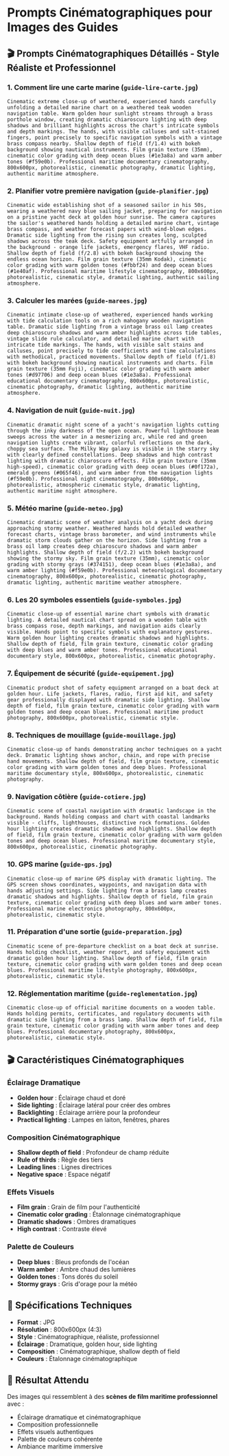 # Prompts Cinématographiques pour Images des Guides

## 🎬 Prompts Cinématographiques Détaillés - Style Réaliste et Professionnel

### 1. **Comment lire une carte marine** (`guide-lire-carte.jpg`)
```
Cinematic extreme close-up of weathered, experienced hands carefully unfolding a detailed marine chart on a weathered teak wooden navigation table. Warm golden hour sunlight streams through a brass porthole window, creating dramatic chiaroscuro lighting with deep shadows and brilliant highlights across the chart's intricate symbols and depth markings. The hands, with visible calluses and salt-stained fingers, point precisely to specific navigation symbols with a vintage brass compass nearby. Shallow depth of field (f/1.4) with bokeh background showing nautical instruments. Film grain texture (35mm), cinematic color grading with deep ocean blues (#1e3a8a) and warm amber tones (#f59e0b). Professional maritime documentary cinematography, 800x600px, photorealistic, cinematic photography, dramatic lighting, authentic maritime atmosphere.
```

### 2. **Planifier votre première navigation** (`guide-planifier.jpg`)
```
Cinematic wide establishing shot of a seasoned sailor in his 50s, wearing a weathered navy blue sailing jacket, preparing for navigation on a pristine yacht deck at golden hour sunrise. The camera captures the sailor's weathered hands holding a detailed marine chart, vintage brass compass, and weather forecast papers with wind-blown edges. Dramatic side lighting from the rising sun creates long, sculpted shadows across the teak deck. Safety equipment artfully arranged in the background - orange life jackets, emergency flares, VHF radio. Shallow depth of field (f/2.8) with bokeh background showing the endless ocean horizon. Film grain texture (35mm Kodak), cinematic color grading with warm golden tones (#fbbf24) and deep ocean blues (#1e40af). Professional maritime lifestyle cinematography, 800x600px, photorealistic, cinematic style, dramatic lighting, authentic sailing atmosphere.
```

### 3. **Calculer les marées** (`guide-marees.jpg`)
```
Cinematic intimate close-up of weathered, experienced hands working with tide calculation tools on a rich mahogany wooden navigation table. Dramatic side lighting from a vintage brass oil lamp creates deep chiaroscuro shadows and warm amber highlights across tide tables, vintage slide rule calculator, and detailed marine chart with intricate tide markings. The hands, with visible salt stains and calluses, point precisely to tide coefficients and time calculations with methodical, practiced movements. Shallow depth of field (f/1.8) with bokeh background showing nautical instruments and charts. Film grain texture (35mm Fuji), cinematic color grading with warm amber tones (#d97706) and deep ocean blues (#1e3a8a). Professional educational documentary cinematography, 800x600px, photorealistic, cinematic photography, dramatic lighting, authentic maritime atmosphere.
```

### 4. **Navigation de nuit** (`guide-nuit.jpg`)
```
Cinematic dramatic night scene of a yacht's navigation lights cutting through the inky darkness of the open ocean. Powerful lighthouse beam sweeps across the water in a mesmerizing arc, while red and green navigation lights create vibrant, colorful reflections on the dark, choppy sea surface. The Milky Way galaxy is visible in the starry sky with clearly defined constellations. Deep shadows and high contrast lighting with dramatic chiaroscuro effects. Film grain texture (35mm high-speed), cinematic color grading with deep ocean blues (#0f172a), emerald greens (#065f46), and warm amber from the navigation lights (#f59e0b). Professional night cinematography, 800x600px, photorealistic, atmospheric cinematic style, dramatic lighting, authentic maritime night atmosphere.
```

### 5. **Météo marine** (`guide-meteo.jpg`)
```
Cinematic dramatic scene of weather analysis on a yacht deck during approaching stormy weather. Weathered hands hold detailed weather forecast charts, vintage brass barometer, and wind instruments while dramatic storm clouds gather on the horizon. Side lighting from a brass oil lamp creates deep chiaroscuro shadows and warm amber highlights. Shallow depth of field (f/2.2) with bokeh background showing the stormy sky. Film grain texture (35mm), cinematic color grading with stormy grays (#374151), deep ocean blues (#1e3a8a), and warm amber lighting (#f59e0b). Professional meteorological documentary cinematography, 800x600px, photorealistic, cinematic photography, dramatic lighting, authentic maritime weather atmosphere.
```

### 6. **Les 20 symboles essentiels** (`guide-symboles.jpg`)
```
Cinematic close-up of essential marine chart symbols with dramatic lighting. A detailed nautical chart spread on a wooden table with brass compass rose, depth markings, and navigation aids clearly visible. Hands point to specific symbols with explanatory gestures. Warm golden hour lighting creates dramatic shadows and highlights. Shallow depth of field, film grain texture, cinematic color grading with deep blues and warm amber tones. Professional educational documentary style, 800x600px, photorealistic, cinematic photography.
```

### 7. **Équipement de sécurité** (`guide-equipement.jpg`)
```
Cinematic product shot of safety equipment arranged on a boat deck at golden hour. Life jackets, flares, radio, first aid kit, and safety gear professionally displayed with dramatic side lighting. Shallow depth of field, film grain texture, cinematic color grading with warm golden tones and deep ocean blues. Professional maritime product photography, 800x600px, photorealistic, cinematic style.
```

### 8. **Techniques de mouillage** (`guide-mouillage.jpg`)
```
Cinematic close-up of hands demonstrating anchor techniques on a yacht deck. Dramatic lighting shows anchor, chain, and rope with precise hand movements. Shallow depth of field, film grain texture, cinematic color grading with warm golden tones and deep blues. Professional maritime documentary style, 800x600px, photorealistic, cinematic photography.
```

### 9. **Navigation côtière** (`guide-cotiere.jpg`)
```
Cinematic scene of coastal navigation with dramatic landscape in the background. Hands holding compass and chart with coastal landmarks visible - cliffs, lighthouses, distinctive rock formations. Golden hour lighting creates dramatic shadows and highlights. Shallow depth of field, film grain texture, cinematic color grading with warm golden tones and deep ocean blues. Professional maritime documentary style, 800x600px, photorealistic, cinematic photography.
```

### 10. **GPS marine** (`guide-gps.jpg`)
```
Cinematic close-up of marine GPS display with dramatic lighting. The GPS screen shows coordinates, waypoints, and navigation data with hands adjusting settings. Side lighting from a brass lamp creates dramatic shadows and highlights. Shallow depth of field, film grain texture, cinematic color grading with deep blues and warm amber tones. Professional marine electronics photography, 800x600px, photorealistic, cinematic style.
```

### 11. **Préparation d'une sortie** (`guide-preparation.jpg`)
```
Cinematic scene of pre-departure checklist on a boat deck at sunrise. Hands holding checklist, weather report, and safety equipment with dramatic golden hour lighting. Shallow depth of field, film grain texture, cinematic color grading with warm golden tones and deep ocean blues. Professional maritime lifestyle photography, 800x600px, photorealistic, cinematic style.
```

### 12. **Réglementation maritime** (`guide-reglementation.jpg`)
```
Cinematic close-up of official maritime documents on a wooden table. Hands holding permits, certificates, and regulatory documents with dramatic side lighting from a brass lamp. Shallow depth of field, film grain texture, cinematic color grading with warm amber tones and deep blues. Professional documentary photography, 800x600px, photorealistic, cinematic style.
```

## 🎬 Caractéristiques Cinématographiques

### **Éclairage Dramatique**
- **Golden hour** : Éclairage chaud et doré
- **Side lighting** : Éclairage latéral pour créer des ombres
- **Backlighting** : Éclairage arrière pour la profondeur
- **Practical lighting** : Lampes en laiton, fenêtres, phares

### **Composition Cinématographique**
- **Shallow depth of field** : Profondeur de champ réduite
- **Rule of thirds** : Règle des tiers
- **Leading lines** : Lignes directrices
- **Negative space** : Espace négatif

### **Effets Visuels**
- **Film grain** : Grain de film pour l'authenticité
- **Cinematic color grading** : Étalonnage cinématographique
- **Dramatic shadows** : Ombres dramatiques
- **High contrast** : Contraste élevé

### **Palette de Couleurs**
- **Deep blues** : Bleus profonds de l'océan
- **Warm amber** : Ambre chaud des lumières
- **Golden tones** : Tons dorés du soleil
- **Stormy grays** : Gris d'orage pour la météo

## 📐 Spécifications Techniques

- **Format** : JPG
- **Résolution** : 800x600px (4:3)
- **Style** : Cinématographique, réaliste, professionnel
- **Éclairage** : Dramatique, golden hour, side lighting
- **Composition** : Cinématographique, shallow depth of field
- **Couleurs** : Étalonnage cinématographique

## 🎯 Résultat Attendu

Des images qui ressemblent à des **scènes de film maritime professionnel** avec :
- Éclairage dramatique et cinématographique
- Composition professionnelle
- Effets visuels authentiques
- Palette de couleurs cohérente
- Ambiance maritime immersive
